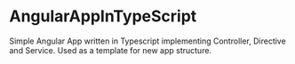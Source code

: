 # AngularAppInTypeScript

Simple Angular App written in Typescript implementing Controller, Directive and Service.  Used as a template for new app structure.
